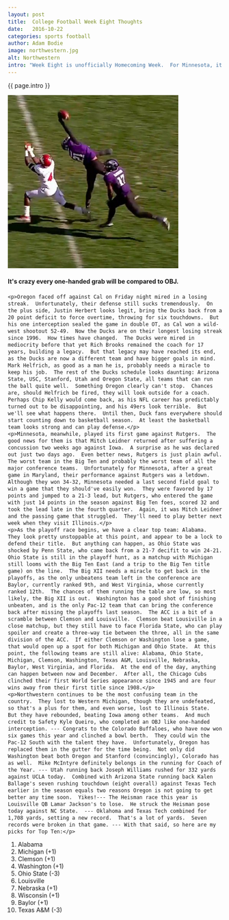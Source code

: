```yaml
---
layout: post
title:  College Football Week Eight Thoughts
date:   2016-10-22
categories: sports football
author: Adam Bodie
image: northwestern.jpg
alt: Northwestern
intro: "Week Eight is unofficially Homecoming Week.  For Minnesota, it's their official Homecoming game against Rutgers, their first matchup ever.  For Oregon, it's a painful reminder of how far they've truly fallen against another high powered offensive team in Cal.  That game was played yesterday.  As we reach Week 8, a closer picture starts for determining the four playoff teams.  I'll talk more about that later."
---
```

<div class="article">
<p> {{ page.intro }}</p>
<div class="blog-pic">
		<img src="/img/northwestern.jpg" data-toggle="tooltip" title="Northwestern" class="image block img-responsive">
		<h4>It's crazy every one-handed grab will be compared to OBJ.</h4>
</div>

    <p>Oregon faced off against Cal on Friday night mired in a losing streak.  Unfortunately, their defense still sucks tremendously.  On the plus side, Justin Herbert looks legit, bring the Ducks back from a 20 point deficit to force overtime, throwing for six touchdowns.  But his one interception sealed the game in double OT, as Cal won a wild-west shootout 52-49.  Now the Ducks are on their longest losing streak since 1996.  How times have changed.  The Ducks were mired in mediocrity before that yet Rich Brooks remained the coach for 17 years, building a legacy.  But that legacy may have reached its end, as the Ducks are now a different team and have bigger goals in mind.  Mark Helfrich, as good as a man he is, probably needs a miracle to keep his job.  The rest of the Ducks schedule looks daunting: Arizona State, USC, Stanford, Utah and Oregon State, all teams that can run the ball quite well.  Something Oregon clearly can't stop.  Chances are, should Helfrich be fired, they will look outside for a coach.  Perhaps Chip Kelly would come back, as his NFL career has predictably turned out to be disappointing, and his 49ers look terrible.  But we'll see what happens there.  Until then, Duck fans everywhere should start counting down to basketball season.  At least the basketball team looks strong and can play defense.</p>
    <p>Minnesota, meanwhile, played its first game against Rutgers.  The good news for them is that Mitch Leidner returned after suffering a concussion two weeks ago against Iowa.  A surprise as he was declared out just two days ago.  Even better news, Rutgers is just plain awful.  The worst team in the Big Ten and probably the worst team of all the major conference teams.  Unfortunately for Minnesota, after a great game in Maryland, their performance against Rutgers was a letdown.  Although they won 34-32, Minnesota needed a last second field goal to win a game that they should've easily won.  They were favored by 17 points and jumped to a 21-3 lead, but Rutgers, who entered the game with just 14 points in the season against Big Ten foes, scored 32 and took the lead late in the fourth quarter.  Again, it was Mitch Leidner and the passing game that struggled.  They'll need to play better next week when they visit Illinois.</p>
    <p>As the playoff race begins, we have a clear top team: Alabama.  They look pretty unstoppable at this point, and appear to be a lock to defend their title.  But anything can happen, as Ohio State was shocked by Penn State, who came back from a 21-7 decifit to win 24-21.  Ohio State is still in the playoff hunt, as a matchup with Michigan still looms with the Big Ten East (and a trip to the Big Ten title game) on the line.  The Big XII needs a miracle to get back in the playoffs, as the only unbeatens team left in the conference are Baylor, currently ranked 9th, and West Virginia, whose currently ranked 12th.  The chances of them running the table are low, so most likely, the Big XII is out.  Washington has a good shot of finishing unbeaten, and is the only Pac-12 team that can bring the conference back after missing the playoffs last season.  The ACC is a bit of a scramble between Clemson and Louisville.  Clemson beat Lousiville in a close matchup, but they still have to face Florida State, who can play spoiler and create a three-way tie between the three, all in the same division of the ACC.  If either Clemson or Washington lose a game, that would open up a spot for both Michigan and Ohio State.  At this point, the following teams are still alive: Alabama, Ohio State, Michigan, Clemson, Washington, Texas A&M, Louisville, Nebraska, Baylor, West Virginia, and Florida.  At the end of the day, anything can happen between now and December.  After all, the Chicago Cubs clinched their first World Series appearance since 1945 and are four wins away from their first title since 1908.</p>
    <p>Northwestern continues to be the most confusing team in the country.  They lost to Western Michigan, though they are undefeated, so that's a plus for them, and even worse, lost to Illinois State.  But they have rebounded, beating Iowa among other teams.  And much credit to Safety Kyle Queiro, who completed an OBJ like one-handed interception. --- Congrats to the Colorado Buffaloes, who have now won six games this year and clinched a bowl berth.  They could win the Pac-12 South with the talent they have.  Unfortunately, Oregon has replaced them in the gutter for the time being.  Not only did Washington beat both Oregon and Stanford (convincingly), Colorado has as well.  Mike McIntyre definitely belongs in the running for Coach of the Year. --- Utah running back Joseph Williams rushed for 332 yards against UCLA today.  Combined with Arizona State running back Kalen Ballage's seven rushing touchdown (eight overall) against Texas Tech earlier in the season equals two reasons Oregon is not going to get better any time soon.  Yikes!--- The Heisman race this year is Louisville QB Lamar Jackson's to lose.  He struck the Heisman pose today against NC State.  --- Oklahoma and Texas Tech combined for 1,708 yards, setting a new record.  That's a lot of yards.  Seven records were broken in that game. --- With that said, so here are my picks for Top Ten:</p>
<ol>
<li>Alabama</li>
<li>Michigan (+1)</li>
<li>Clemson (+1)</li>
<li>Washington (+1)</li>
<li>Ohio State (-3)</li>
<li>Louisville</li>
<li>Nebraska (+1)</li>
<li>Wisconsin (+1)</li>
<li>Baylor (+1)</li>
<li>Texas A&M (-3)</li>
</ol>
</div>